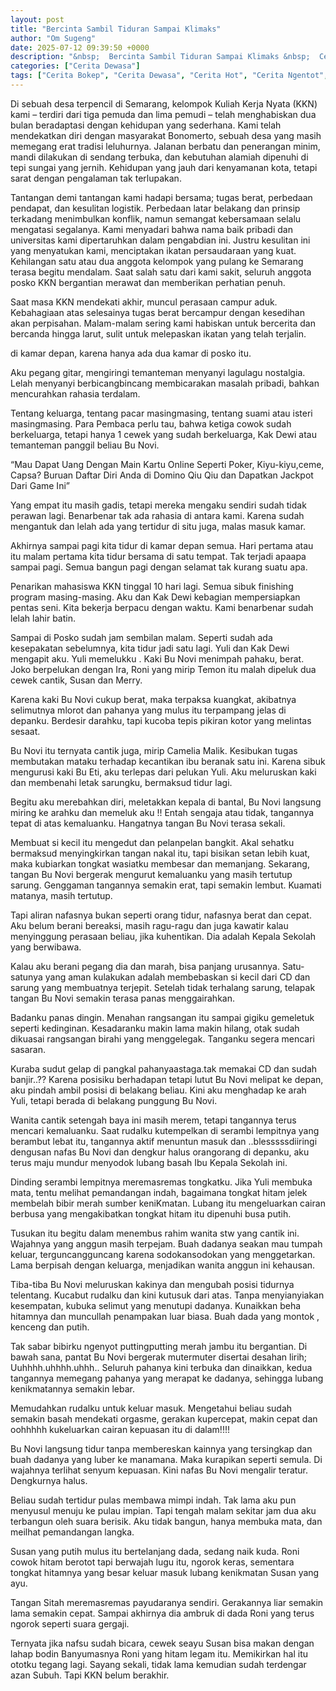 ```yaml
---
layout: post
title: "Bercinta Sambil Tiduran Sampai Klimaks"
author: "Om Sugeng"
date: 2025-07-12 09:39:50 +0000
description: "&nbsp;  Bercinta Sambil Tiduran Sampai Klimaks &nbsp;  Cerita Dewasa &#8211;\u00a0Kisah ini berawal dari ketidaksengajaan yang terjadi dari beberapa orang yang tidur bersama disebuah ruangan tempat meraka..."
categories: ["Cerita Dewasa"]
tags: ["Cerita Bokep", "Cerita Dewasa", "Cerita Hot", "Cerita Ngentot", "Cerita Panas"]
---
```


Di sebuah desa terpencil di Semarang, kelompok Kuliah Kerja Nyata (KKN) kami – terdiri dari tiga pemuda dan lima pemudi – telah menghabiskan dua bulan beradaptasi dengan kehidupan yang sederhana.  Kami telah mendekatkan diri dengan masyarakat Bonomerto, sebuah desa yang masih memegang erat tradisi leluhurnya.  Jalanan berbatu dan penerangan minim, mandi dilakukan di sendang terbuka, dan kebutuhan alamiah dipenuhi di tepi sungai yang jernih.  Kehidupan yang jauh dari kenyamanan kota, tetapi sarat dengan pengalaman tak terlupakan.

Tantangan demi tantangan kami hadapi bersama; tugas berat, perbedaan pendapat, dan kesulitan logistik.  Perbedaan latar belakang dan prinsip terkadang menimbulkan konflik, namun semangat kebersamaan selalu mengatasi segalanya.  Kami menyadari bahwa nama baik pribadi dan universitas kami dipertaruhkan dalam pengabdian ini.  Justru kesulitan ini yang menyatukan kami, menciptakan ikatan persaudaraan yang kuat.  Kehilangan satu atau dua anggota kelompok yang pulang ke Semarang terasa begitu mendalam.  Saat salah satu dari kami sakit, seluruh anggota posko KKN bergantian merawat dan memberikan perhatian penuh.

Saat masa KKN mendekati akhir, muncul perasaan campur aduk.  Kebahagiaan atas selesainya tugas berat bercampur dengan kesedihan akan perpisahan.  Malam-malam sering kami habiskan untuk bercerita dan bercanda hingga larut, sulit untuk melepaskan ikatan yang telah terjalin.

di kamar depan, karena hanya ada dua kamar di posko itu.

Aku pegang gitar, mengiringi temanteman menyanyi lagulagu nostalgia. Lelah menyanyi berbicangbincang membicarakan masalah pribadi, bahkan mencurahkan rahasia terdalam.

Tentang keluarga, tentang pacar masingmasing, tentang suami atau isteri masingmasing. Para Pembaca perlu tau, bahwa ketiga cowok sudah berkeluarga, tetapi hanya 1 cewek yang sudah berkeluarga, Kak Dewi atau temanteman panggil beliau Bu Novi.

&#8220;Mau Dapat Uang Dengan Main Kartu Online Seperti Poker, Kiyu-kiyu,ceme, Capsa? Buruan Daftar Diri Anda di Domino Qiu Qiu dan Dapatkan Jackpot Dari Game Ini&#8221;

Yang empat itu masih gadis, tetapi mereka mengaku sendiri sudah tidak perawan lagi. Benarbenar tak ada rahasia di antara kami. Karena sudah mengantuk dan lelah ada yang tertidur di situ juga, malas masuk kamar.

Akhirnya sampai pagi kita tidur di kamar depan semua. Hari pertama atau itu malam pertama kita tidur bersama di satu tempat. Tak terjadi apaapa sampai pagi. Semua bangun pagi dengan selamat tak kurang suatu apa.

Penarikan mahasiswa KKN tinggal 10 hari lagi. Semua sibuk finishing program masing-masing. Aku dan Kak Dewi kebagian mempersiapkan pentas seni. Kita bekerja berpacu dengan waktu. Kami benarbenar sudah lelah lahir batin.

Sampai di Posko sudah jam sembilan malam. Seperti sudah ada kesepakatan sebelumnya, kita tidur jadi satu lagi. Yuli dan Kak Dewi mengapit aku. Yuli memelukku . Kaki Bu Novi menimpah pahaku, berat. Joko berpelukan dengan Ira, Roni yang mirip Temon itu malah dipeluk dua cewek cantik, Susan dan Merry.

Karena kaki Bu Novi cukup berat, maka terpaksa kuangkat, akibatnya selimutnya mlorot dan pahanya yang mulus itu terpampang jelas di depanku. Berdesir darahku, tapi kucoba tepis pikiran kotor yang melintas sesaat.

Bu Novi itu ternyata cantik juga, mirip Camelia Malik. Kesibukan tugas membutakan mataku terhadap kecantikan ibu beranak satu ini. Karena sibuk mengurusi kaki Bu Eti, aku terlepas dari pelukan Yuli. Aku meluruskan kaki dan membenahi letak sarungku, bermaksud tidur lagi.

Begitu aku merebahkan diri, meletakkan kepala di bantal, Bu Novi langsung miring ke arahku dan memeluk aku !! Entah sengaja atau tidak, tangannya tepat di atas kemaluanku. Hangatnya tangan Bu Novi terasa sekali.

Membuat si kecil itu mengedut dan pelanpelan bangkit. Akal sehatku bermaksud menyingkirkan tangan nakal itu, tapi bisikan setan lebih kuat, maka kubiarkan tongkat wasiatku membesar dan memanjang. Sekarang, tangan Bu Novi bergerak mengurut kemaluanku yang masih tertutup sarung. Genggaman tangannya semakin erat, tapi semakin lembut. Kuamati matanya, masih tertutup.

Tapi aliran nafasnya bukan seperti orang tidur, nafasnya berat dan cepat. Aku belum berani bereaksi, masih ragu-ragu dan juga kawatir kalau menyinggung perasaan beliau, jika kuhentikan. Dia adalah Kepala Sekolah yang berwibawa.

Kalau aku berani pegang dia dan marah, bisa panjang urusannya. Satu-satunya yang aman kulakukan adalah membebaskan si kecil dari CD dan sarung yang membuatnya terjepit. Setelah tidak terhalang sarung, telapak tangan Bu Novi semakin terasa panas menggairahkan.

Badanku panas dingin. Menahan rangsangan itu sampai gigiku gemeletuk seperti kedinginan. Kesadaranku makin lama makin hilang, otak sudah dikuasai rangsangan birahi yang menggelegak. Tanganku segera mencari sasaran.

Kuraba sudut gelap di pangkal pahanyaastaga.tak memakai CD dan sudah banjir..?? Karena posisiku berhadapan tetapi lutut Bu Novi melipat ke depan, aku pindah ambil posisi di belakang beliau. Kini aku menghadap ke arah Yuli, tetapi berada di belakang punggung Bu Novi.

Wanita cantik setengah baya ini masih merem, tetapi tangannya terus mencari kemaluanku. Saat rudalku kutempelkan di serambi lempitnya yang berambut lebat itu, tangannya aktif menuntun masuk dan ..blesssssdiiringi dengusan nafas Bu Novi dan dengkur halus orangorang di depanku, aku terus maju mundur menyodok lubang basah Ibu Kepala Sekolah ini.

Dinding serambi lempitnya meremasremas tongkatku. Jika Yuli membuka mata, tentu melihat pemandangan indah, bagaimana tongkat hitam jelek membelah bibir merah sumber keniKmatan. Lubang itu mengeluarkan cairan berbusa yang mengakibatkan tongkat hitam itu dipenuhi busa putih.

Tusukan itu begitu dalam menembus rahim wanita stw yang cantik ini. Wajahnya yang anggun masih terpejam. Buah dadanya seakan mau tumpah keluar, terguncangguncang karena sodokansodokan yang menggetarkan. Lama berpisah dengan keluarga, menjadikan wanita anggun ini kehausan.

Tiba-tiba Bu Novi meluruskan kakinya dan mengubah posisi tidurnya telentang. Kucabut rudalku dan kini kutusuk dari atas. Tanpa menyianyiakan kesempatan, kubuka selimut yang menutupi dadanya. Kunaikkan beha hitamnya dan muncullah penampakan luar biasa. Buah dada yang montok , kenceng dan putih.

Tak sabar bibirku ngenyot puttingputting merah jambu itu bergantian. Di bawah sana, pantat Bu Novi bergerak mutermuter disertai desahan lirih; Uuhhhh.uhhhh.uhhh.. Seluruh pahanya kini terbuka dan dinaikkan, kedua tangannya memegang pahanya yang merapat ke dadanya, sehingga lubang kenikmatannya semakin lebar.

Memudahkan rudalku untuk keluar masuk. Mengetahui beliau sudah semakin basah mendekati orgasme, gerakan kupercepat, makin cepat dan oohhhhh kukeluarkan cairan kepuasan itu di dalam!!!!

Bu Novi langsung tidur tanpa membereskan kainnya yang tersingkap dan buah dadanya yang luber ke manamana. Maka kurapikan seperti semula. Di wajahnya terlihat senyum kepuasan. Kini nafas Bu Novi mengalir teratur. Dengkurnya halus.

Beliau sudah tertidur pulas membawa mimpi indah. Tak lama aku pun menyusul menuju ke pulau impian. Tapi tengah malam sekitar jam dua aku terbangun oleh suara berisik. Aku tidak bangun, hanya membuka mata, dan meilhat pemandangan langka.

Susan yang putih mulus itu bertelanjang dada, sedang naik kuda. Roni cowok hitam berotot tapi berwajah lugu itu, ngorok keras, sementara tongkat hitamnya yang besar keluar masuk lubang kenikmatan Susan yang ayu.

Tangan Sitah meremasremas payudaranya sendiri. Gerakannya liar semakin lama semakin cepat. Sampai akhirnya dia ambruk di dada Roni yang terus ngorok seperti suara gergaji.

Ternyata jika nafsu sudah bicara, cewek seayu Susan bisa makan dengan lahap bodin Banyumasnya Roni yang hitam legam itu. Memikirkan hal itu ototku tegang lagi. Sayang sekali, tidak lama kemudian sudah terdengar azan Subuh. Tapi KKN belum berakhir.

&nbsp;

&nbsp;